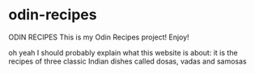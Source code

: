 # odin-recipes
ODIN RECIPES
This is my Odin Recipes project! Enjoy!

oh yeah I should probably explain what this website is about:
it is the recipes of three classic Indian dishes called dosas, vadas and samosas
